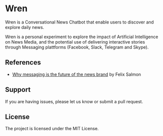 # Wren

Wren is a Conversational News Chatbot that enable users to discover and explore daily news.  

Wren is a personal experiment to explore the impact of Artificial Intelligence on News Media, and the potential use of delivering interactive stories through Messaging plattforms (Facebook, Slack, Telegram and Skype). 



## References
- [Why messaging is the future of the news brand](https://splinternews.com/why-messaging-is-the-future-of-the-news-brand-1793854684) by Felix Salmon

## Support
If you are having issues, please let us know or submit a pull request.

## License
The project is licensed under the MIT License.
